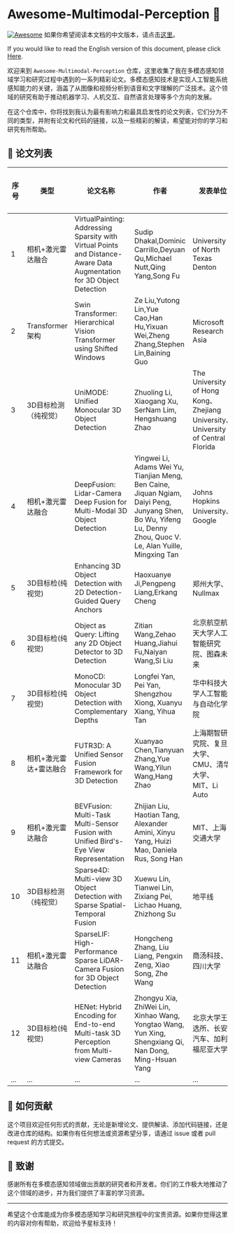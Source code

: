 # Awesome-Multimodal-Perception 🌈
[![Awesome](https://cdn.rawgit.com/sindresorhus/awesome/d7305f38d29fed78fa85652e3a63e154dd8e8829/media/badge.svg)](https://github.com/sindresorhus/awesome)
如果你希望阅读本文档的中文版本，请点击[这里](./README.md)。 

If you would like to read the English version of this document, please click [Here](./English.md).

欢迎来到 `Awesome-Multimodal-Perception` 仓库，这里收集了我在多模态感知领域学习和研究过程中遇到的一系列精彩论文。多模态感知技术是实现人工智能系统感知能力的关键，涵盖了从图像和视频分析到语音和文字理解的广泛技术。这个领域的研究有助于推动机器学习、人机交互、自然语言处理等多个方向的发展。

在这个仓库中，你将找到我认为最有影响力和最具启发性的论文列表，它们分为不同的类型，并附有论文和代码的链接，以及一些精彩的解读，希望能对你的学习和研究有所帮助。

## 📖 论文列表

| 序号 | 类型            | 论文名称                                                     | 作者                                                         | 发表单位                         | 期刊/会议           | 论文地址                              | 代码地址                                           | 我的解读                                    |
| ---- | --------------- | ------------------------------------------------------------ | ------------------------------------------------------------ | -------------------------------- | ------------------- | ------------------------------------- | -------------------------------------------------- | ------------------------------------------- |
| 1    | 相机+激光雷达融合 | VirtualPainting: Addressing Sparsity with Virtual Points and Distance-Aware Data Augmentation for 3D Object Detection | Sudip Dhakal,Dominic Carrillo,Deyuan Qu,Michael Nutt,Qing Yang,Song Fu | University of North Texas Denton | 无                  | [📄](https://arxiv.org/abs/2312.16141) | [💻](https://arxiv.org/abs/2312.16141)              | [🔍](https://zhuanlan.zhihu.com/p/685337158) |
| 2    | Transformer架构 | Swin Transformer: Hierarchical Vision Transformer using Shifted Windows | Ze Liu,Yutong Lin,Yue Cao,Han Hu,Yixuan Wei,Zheng Zhang,Stephen Lin,Baining Guo | Microsoft Research Asia          | ICCV2021 Best paper | [📄](https://arxiv.org/abs/2103.14030) | [💻](https://github.com/microsoft/Swin-Transformer) | [🔍](https://zhuanlan.zhihu.com/p/685551585) |
| 3 | 3D目标检测（纯视觉） | UniMODE: Unified Monocular 3D Object Detection | Zhuoling Li, Xiaogang Xu, SerNam Lim, Hengshuang Zhao | The University of Hong Kong、Zhejiang University、University of Central Florida | CVPR2024 | [📄](https://arxiv.org/abs/2402.18573) | [💻](https://arxiv.org/abs/2402.18573) | [🔍](https://zhuanlan.zhihu.com/p/686228362) |
| 4 | 相机+激光雷达融合 | DeepFusion: Lidar-Camera Deep Fusion for Multi-Modal 3D Object Detection | Yingwei Li, Adams Wei Yu, Tianjian Meng, Ben Caine, Jiquan Ngiam, Daiyi Peng, Junyang Shen, Bo Wu, Yifeng Lu, Denny Zhou, Quoc V. Le, Alan Yuille, Mingxing Tan | Johns Hopkins University、Google | CVPR2022 | [📄](https://arxiv.org/abs/2203.08195v1) | [💻](https://github.com/tensorflow/lingvo/blob/master/lingvo/tasks/car/deep_fusion.py) | [🔍](https://zhuanlan.zhihu.com/p/687676198) |
| 5 | 3D目标检(纯视觉) | Enhancing 3D Object Detection with 2D Detection-Guided Query Anchors | Haoxuanye Ji,Pengpeng Liang,Erkang Cheng | 郑州大学、Nullmax | CVPR2024 | [📄](https://arxiv.org/abs/2403.06093) | [💻](https://arxiv.org/abs/2403.06093) | [🔍](https://zhuanlan.zhihu.com/p/688934983) |
| 6 | 3D目标检(纯视觉) | Object as Query: Lifting any 2D Object Detector to 3D Detection | Zitian Wang,Zehao Huang,Jiahui Fu,Naiyan Wang,Si Liu | 北京航空航天大学人工智能研究院、图森未来 | ICCV2023 | [📄](https://arxiv.org/abs/2301.02364) | [💻](https://github.com/tusen-ai/MV2D?tab=readme-ov-file) | [🔍](https://zhuanlan.zhihu.com/p/690036659) |
| 7 | 3D目标检(纯视觉) | MonoCD: Monocular 3D Object Detection with Complementary Depths | Longfei Yan, Pei Yan, Shengzhou Xiong, Xuanyu Xiang, Yihua Tan | 华中科技大学人工智能与自动化学院 | CVPR2024 | [📄](https://arxiv.org/abs/2404.03181) | [💻](https://github.com/elvintanhust/MonoCD) | [🔍](https://zhuanlan.zhihu.com/p/691322485) |
| 8 | 相机+激光雷达+雷达融合 | FUTR3D: A Unified Sensor Fusion Framework for 3D Detection | Xuanyao Chen,Tianyuan Zhang,Yue Wang,Yilun Wang,Hang Zhao | 上海期智研究院、复旦大学、CMU、清华大学、MIT、Li Auto | 无 | [📄](https://arxiv.org/abs/2203.10642) | [💻](https://github.com/Tsinghua-MARS-Lab/futr3d) | [🔍](https://zhuanlan.zhihu.com/p/692602887) |
| 9 | 相机+激光雷达融合 | BEVFusion: Multi-Task Multi-Sensor Fusion with Unified Bird's-Eye View Representation | Zhijian Liu, Haotian Tang, Alexander Amini, Xinyu Yang, Huizi Mao, Daniela Rus, Song Han | MIT、上海交通大学 | ICRA 2023 | [📄](https://arxiv.org/abs/2205.13542) | [💻](https://github.com/mit-han-lab/bevfusion) | [🔍](https://zhuanlan.zhihu.com/p/692741500) |
| 10 | 3D目标检测（纯视觉） | Sparse4D: Multi-view 3D Object Detection with Sparse Spatial-Temporal Fusion | Xuewu Lin, Tianwei Lin, Zixiang Pei, Lichao Huang, Zhizhong Su | 地平线 | 无 | [📄](https://arxiv.org/abs/2211.10581) | [💻](https://github.com/linxuewu/Sparse4D) | [🔍](https://zhuanlan.zhihu.com/p/693836118) |
| 11 | 相机+激光雷达融合 | SparseLIF: High-Performance Sparse LiDAR-Camera Fusion for 3D Object Detection | Hongcheng Zhang, Liu Liang, Pengxin Zeng, Xiao Song, Zhe Wang | 商汤科技、四川大学 | 无 | [📄](https://arxiv.org/abs/2403.07284) | [💻](https://arxiv.org/abs/2403.07284) | [🔍](https://zhuanlan.zhihu.com/p/695115688) |
| 12 | 3D目标检(纯视觉) | HENet: Hybrid Encoding for End-to-end Multi-task 3D Perception from Multi-view Cameras | Zhongyu Xia, ZhiWei Lin, Xinhao Wang, Yongtao Wang, Yun Xing, Shengxiang Qi, Nan Dong, Ming-Hsuan Yang | 北京大学王选所、长安汽车、加利福尼亚大学 | 无 | [📄](https://arxiv.org/abs/2404.02517) | [💻](https://github.com/VDIGPKU/HENet) | [🔍](https://zhuanlan.zhihu.com/p/696957422) |
| ...  | ...             | ...                                                          | ...                                                          | ...                              | ...                 | ...                                   | ...                                                | ...                                         |

## 🤝 如何贡献

这个项目欢迎任何形式的贡献，无论是新增论文、提供解读、添加代码链接，还是改进仓库的结构。如果你有任何想法或资源希望分享，请通过 issue 或者 pull request 的方式提交。

## 🌟 致谢

感谢所有在多模态感知领域做出贡献的研究者和开发者。你们的工作极大地推动了这个领域的进步，并为我们提供了丰富的学习资源。

---

希望这个仓库能成为你多模态感知学习和研究旅程中的宝贵资源。如果你觉得这里的内容对你有帮助，欢迎给予星标支持！
